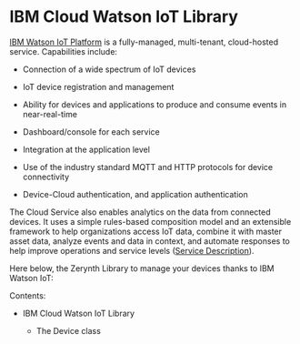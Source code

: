 <!-- _lib.ibmcloud.iot -->
# IBM Cloud Watson IoT Library

[IBM Watson IoT Platform](https://www.ibm.com/internet-of-things/) is a fully-managed, multi-tenant, cloud-hosted service.
Capabilities include:


* Connection of a wide spectrum of IoT devices


* IoT device registration and management


* Ability for devices and applications to produce and consume events in near-real-time


* Dashboard/console for each service


* Integration at the application level


* Use of the industry standard MQTT and HTTP protocols for device connectivity


* Device-Cloud authentication, and application authentication

The Cloud Service also enables analytics on the data from connected devices.
It uses a simple rules-based composition model and an extensible framework to help organizations access IoT data, combine it with master asset data, analyze events and data in context, and automate responses to help improve operations and service levels ([Service Description](https://www-03.ibm.com/software/sla/sladb.nsf/pdf/6738-03/$file/i126-6738-03_06-2016_en_US.pdf)).

Here below, the Zerynth Library to manage your devices thanks to IBM Watson IoT:

Contents:


* IBM Cloud Watson IoT Library


    * The Device class
